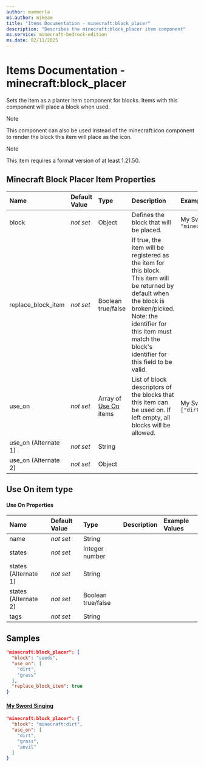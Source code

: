 ```yaml
---
author: mammerla
ms.author: mikeam
title: "Items Documentation - minecraft:block_placer"
description: "Describes the minecraft:block_placer item component"
ms.service: minecraft-bedrock-edition
ms.date: 02/11/2025 
---
```


# Items Documentation - minecraft:block_placer

Sets the item as a planter item component for blocks. Items with this component will place a block when used.

> [!Note]
> This component can also be used instead of the minecraft:icon component to render the block this item will place as the icon.

> [!Note]
> This item requires a format version of at least 1.21.50.


## Minecraft Block Placer Item Properties

|Name       |Default Value |Type |Description |Example Values |
|:----------|:-------------|:----|:-----------|:------------- |
| block | *not set* | Object | Defines the block that will be placed. | My Sword Singing: `"minecraft:dirt"` | 
| replace_block_item | *not set* | Boolean true/false | If true, the item will be registered as the item for this block. This item will be returned by default when the block is broken/picked. Note: the identifier for this item must match the block's identifier for this field to be valid. |  | 
| use_on | *not set* | Array of [Use On](#use-on-item-type) items | List of block descriptors of the blocks that this item can be used on. If left empty, all blocks will be allowed. | My Sword Singing: `["dirt","grass","anvil"]` | 
| use_on (Alternate 1) | *not set* | String |  |  | 
| use_on (Alternate 2) | *not set* | Object |  |  | 

## Use On item type

#### Use On Properties

|Name       |Default Value |Type |Description |Example Values |
|:----------|:-------------|:----|:-----------|:------------- |
| name | *not set* | String |  |  | 
| states | *not set* | Integer number |  |  | 
| states (Alternate 1) | *not set* | String |  |  | 
| states (Alternate 2) | *not set* | Boolean true/false |  |  | 
| tags | *not set* | String |  |  | 

## Samples


```json
"minecraft:block_placer": {
  "block": "seeds",
  "use_on": [
    "dirt",
    "grass"
  ],
  "replace_block_item": true
}
```

#### [My Sword Singing](https://github.com/microsoft/minecraft-samples/tree/main/custom_items/behavior_packs/custom_item/items/my_sword_singing.json)


```json
"minecraft:block_placer": {
  "block": "minecraft:dirt",
  "use_on": [
    "dirt",
    "grass",
    "anvil"
  ]
}
```
